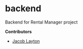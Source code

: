 # backend

Backend for Rental Manager project

**Contributors**

- [Jacob Layton](https://github.com/JacobLayton)
